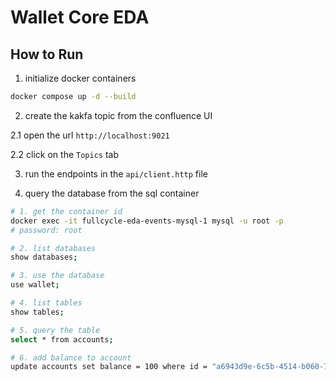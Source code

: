 # Wallet Core EDA

## How to Run

1. initialize docker containers

```bash
docker compose up -d --build
```

2. create the kakfa topic from the confluence UI

2.1 open the url `http://localhost:9021`

2.2 click on the `Topics` tab

3. run the endpoints in the `api/client.http` file

4. query the database from the sql container

```sh
# 1. get the container id
docker exec -it fullcycle-eda-events-mysql-1 mysql -u root -p
# password: root

# 2. list databases
show databases;

# 3. use the database
use wallet;

# 4. list tables
show tables;

# 5. query the table
select * from accounts;

# 6. add balance to account
update accounts set balance = 100 where id = "a6943d9e-6c5b-4514-b060-793fd0ad53d1";
``` 
